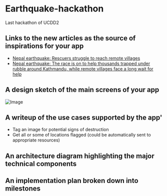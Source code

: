 # Earthquake-hackathon
Last hackathon of UCDD2
## Links to the new articles as the source of inspirations for your app

* [Nepal earthquake: Rescuers struggle to reach remote villages](http://www.ft.com/cms/s/0/838455e4-ec0e-11e4-b428-00144feab7de.html#slide0)
* [Nepal earthquake: The race is on to help thousands trapped under rubble around Kathmandu, while remote villages face a long wait for help](http://www.independent.co.uk/news/world/asia/nepal-earthquake-the-race-is-on-to-help-thousands-trapped-under-rubble-around-kathmandu-while-remote-villages-face-a-long-wait-for-help-10204416.html)

## A design sketch of the main screens of your app

![Image](https://drive.google.com/file/d/0B8ZJ0P44U5MXcmtIYjAyeENqOVE/preview)
## A writeup of the use cases supported by the app'
* Tag an image for potential signs of destruction
* Get all or some of locations flagged (could be automatically sent to appropriate resources)

## An architecture diagram highlighting the major technical components
## An implementation plan broken down into milestones
